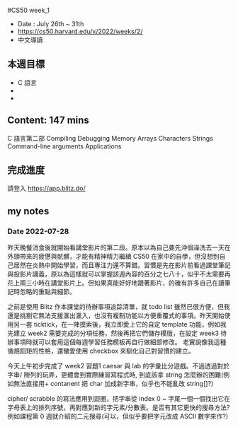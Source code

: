 #CS50 week_1
- Date : July 26th ~ 31th
- https://cs50.harvard.edu/x/2022/weeks/2/
- 中文導讀

## 本週目標
- C 語言
- 
- 

## Content:  147 mins
 C 語言第二部
    Compiling
    Debugging
    Memory
    Arrays
    Characters
    Strings
    Command-line arguments
    Applications


## 完成進度
請登入 https://app.blitz.do/



## my notes
### Date 2022-07-28
昨天晚餐消食後就開始看講堂影片的第二段。原本以為自己要先沖個澡洗去一天在外頭帶來的疲憊與骯髒，才能有精神精力繼續 CS50 在家中的自學，但沒想到自己居然在炎熱中開始學習，而且專注力還不算錯。習慣是先在影片前看過課堂筆記與投影片講義，原以為這樣就可以掌握該週內容的百分之七八十，似乎不太需要再花上兩三小時在講堂影片上。但如果真能好好地跟著影片，的確有許多自己在讀筆記時忽略的重點與細節。

之前是使用 Blitz 作本課堂的待辦事項追踪清單，就 todo list 雖然已很方便，但我還是挑剔它無法支援滙出滙入，也沒有複制功能以方便重覆式的事項。昨天開始使用另一套 ticktick，在一陣摸索後，我立即愛上它的自定 template 功能，例如我先建立 week2 需要完成的分項任務，然後再把它們儲存模版，在設定 week3 待辦事項時就可以套用這個每週學習任務模板再自行做細部修改。
老實說像我這種循規蹈矩的性格，還蠻愛使用 checkbox 來馴化自己對習慣的建立。  

今天上午初步完成了 week2 習題1 caesar 與 lab 的字彙比分遊戲。不過透過對於字串/ 陣列的玩弄，更體會到實際練習寫程式時, 到底該拿 string 怎麼辦的困難(例如無法直接用+ contanent 把 char 加成新字串，似乎也不能亂改 string[]?)

cipher/ scrabble 的寫法應用到迴圈，把字串從 index 0 ~ 字尾一個一個找出它在字母表上的排列序號，再對應到新的字元素/分數表。是否有其它更快的搜尋方法? 例如課程第 0 週就介紹的二元搜尋(可以，但似乎要把字元改成 ASCII 數字來作?) 